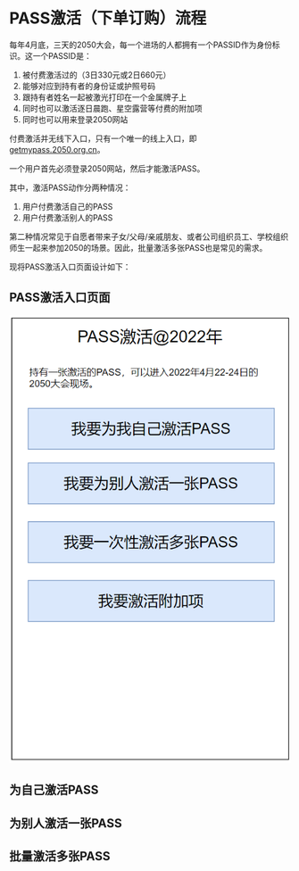 # PASS激活（下单订购）流程

每年4月底，三天的2050大会，每一个进场的人都拥有一个PASSID作为身份标识。这一个PASSID是：

1. 被付费激活过的（3日330元或2日660元）
1. 能够对应到持有者的身份证或护照号码
1. 跟持有者姓名一起被激光打印在一个金属牌子上
1. 同时也可以激活逐日晨跑、星空露营等付费的附加项
1. 同时也可以用来登录2050网站

付费激活并无线下入口，只有一个唯一的线上入口，即[getmypass.2050.org.cn](https://getmypass.2050.org.cn)。

一个用户首先必须登录2050网站，然后才能激活PASS。

其中，激活PASS动作分两种情况：

1. 用户付费激活自己的PASS
1. 用户付费激活别人的PASS

第二种情况常见于自愿者带来子女/父母/亲戚朋友、或者公司组织员工、学校组织师生一起来参加2050的场景。因此，批量激活多张PASS也是常见的需求。

现将PASS激活入口页面设计如下：

## PASS激活入口页面

![](6/Snipaste_2022-01-11_10-47-23.png)

## 为自己激活PASS

## 为别人激活一张PASS

## 批量激活多张PASS